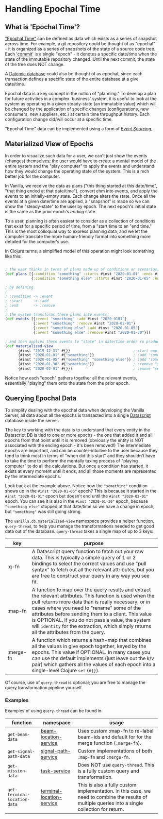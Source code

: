 # Handling Epochal Time


## What is 'Epochal Time'?

["Epochal Time"](https://www.dictionary.com/browse/epoch) can be defined as data which exists as a series
of snapshot across time. For example, a git repository could be thought of as "epochal" - it is organized as a
series of snapshots of the state of
a source code tree. Each ['commit'](https://www.atlassian.com/git/tutorials/saving-changes/git-commit) is a single
"epoch" - it denotes a specific date/time when the state
of the immutable repository changed. Until the next commit, the state of the tree does NOT change.

A [Datomic database](https://docs.datomic.com/cloud/whatis/data-model.html#time-model)
could also be thought of as epochal, since each
transaction defines a specific state of the entire database at a give date/time.

Epochal data is a key concept in the notion of "planning." To develop a plan for future activities in a
complex 'business' system, it is useful to look at the system as operating in a given steady-state
(an immutable value) which will be changed by the application of specific changes (configurations, new consumers,
new suppliers, etc.) at certain time thrpughput history. Each configuration change did/will occur at a specific time.

"Epochal Time" data can be implemented using a form of [_Event Sourcing_.](https://dev.to/barryosull/event-sourcing-what-it-is-and-why-its-awesome)



## Materialized View of Epochs

In order to visualize such data for a user, we can't just show the events (changes) themselves; the user would
have to create a mental model of the entire system and the "play computer" to apply the events and understand
how they would change the operating state of the system. This is a mch better job for the computer.

In Vanilla, we receive the data as plans ("this thing started at this date/time", "that thing ended at that
date/time"), convert ehm into events, and apply the events to an initially-empty state. Each change alters the state.
Once all the events at a
given date/time are applied, a "snapshot" is made so we can show the "steady-state" to the user by epoch.
The next epoch's initial state is the same as the prior epoch's _ending_ state.

To a user, planning is often easiest to consider as a collection of conditions that exist for a specific period
of time, from a "start time to an "end time." This is the most colloquial way to express planning data, and we
let the computer translate the more human-friendly format into something more detailed for the computer's use.

In Clojure terms, a simplified model of this operation might look something like this:

``` clojure

; the user thinks in terms of plans made up of conditions or scenarios:
(def plans [{:condition "something" :starts #inst "2020-01-01" :ends #inst "2020-02-01"}
            {:condition "something else" :starts #inst "2020-01-05" :ends #inst "2020-01-30"}])
             
; by defining
;       
; :condition -> :event                   
; :start     -> :add
; :end       -> :remove
;
; the system transforms these plans into events: 
(def events [{:event "something" :add #inst "2020-0101"}
             {:event "something" :remove #inst "2020-02-01"}
             {:event "something else" :add #inst "2020-01-05"}
             {:event "something else" :remove #inst "2020-01-30"}])
             
; and then applies these events to "state" in date/time order ro produce:
(def materialized-view
      {#inst "2019-12-31" #{}}                             ; start empty                               
      {#inst "2020-01-01" #{"something"}}                  ; :add "something"
      {#inst "2020-01-05" #{"something" "something else"}} ; :add "something else"
      {#inst "2020-01-30" #{"something"}}                  ; :remove "something else"
      {#inst "2020-02-01" #{}})                            ; :emove "something
```

Notice how each "epoch" gathers together all the relevant events, essentially "playing" them onto the state from the
prior epoch.



## Querying Epochal Data

To simplify dealing with the epochal data when developing the Vanilla Server, all data about all the epochs
is transacted into a single [Datascript](https://github.com/tonsky/datascript) database inside the server.

The key to working with the data is to understand that every entity in the Datascript DB is tied to one or more epochs -
the one that added it and all epochs from that point until it is removed (obviously the entity is NOT associated
with the ending epoch - it's been removed!) The intermediate epochs are important, and can be counter-intuitive to the user
because they tend to think most in terms of "when did this start" and they shouldn't have to take the time to perform the
mentally taxing process of "playing computer" to do all the calculations. But once a condition has started, it exists
at every moment until it ends, and all those moments are represented by the intermediate epochs.

Look back at the example above. Notice how the `"something"` condition shows up in the `#inst "2020-01-05"` epoch? This is
because it started in the `#inst "2020-01-01"` epoch but doesn't end until the `#inst "2020-02-01"` epoch. You can see it
is also in the `#inst "2020-01-30"` epoch, because `"something else"` stopped at that date/time so we have a change in epoch,
but `"something"` was still going strong.

The `vanilla.db.materialized-view` namespace provides a helper function, `query-thread`, to help you manage the transformations
needed to get good data out of the database. `query-thread` takes a single map of up to 3 keys:

key          | purpose
-------------|--------
:q-fn        | A Datascript query function to fetch out your raw data. This is typically a simple query of 1 or 2 bindings to select the correct values and use "pull syntax" to fetch out all the relevant attributes, but you are free to construct your query in any way you see fit.
:map-fn      | A function to map over the query results and extract the relevant attributes. This function is used when the pull returns more data than is really necessary, or in cases where you need to "rename" some of the attributes before sending them to a client. This value is OPTIONAL. If you do not pass a value, the system will `identity` for the extraction, which simply returns all the attributes from the query.
:merge-fn    | A function which returns a hash-map that combines all the values in give epoch together, keyed by the epochs. This value if OPTIONAL. In many cases you can use the default implements (just leave out the k/v pair) which gathers all the values of each epoch into a single-level Clojure `set` (`#{}`).

Of course, use of `query-thread` is optional; you are free to manage the query transformation pipeline yourself.

### Examples

Examples of using `query-thread` can be found in

function        | namespace                    | usage
----------------|------------------------------|------------
`get-beam-data` | [beam-location-service](../src/clj/vanilla/beam_location_service.clj) | Uses custom :map-fn to re-label beam-ids and default for for the merge function (`:merge-fn`).
`get-signal-path-data` | [signal-path-service](../src/clj/vanilla/signal_path_service.clj) | Custom implementations of both `:map-fn` and `:merge-fn`.
`get-mission-data` | [task-service](../src/clj/vanilla/task_service.clj) | Does NOT use `query-thread`. This is a fully custom query and transformation.
`get-terminal-location-data` | [terminal-location-service](../src/clj/vanilla/terminal_location_service.clj) | This is also a fully custom implementation. In this case, we need to combine the results of multiple queries into a single collection for return.

